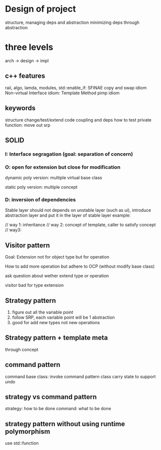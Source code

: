 # Design of project
structure, managing deps and abstraction
minimizing deps through abstraction

# three levels
arch -> design -> impl

## c++ features
raii, algo, lamda, modules,
std::enable_if: SFINAE
copy and swap idiom
Non-virtual Interface idiom: Template Method
pimp idiom

## keywords
structure
change/test/extend code
coupling and deps
how to test private function: move out srp

## SOLID

### I: Interface segragation (goal: separation of concern)
### O: open for extension but close for modification

dynamic poly version: multiple virtual base class

static poly version: multiple concept 
### D: inversion of dependencies
Stable layer should not depends on unstable layer (such as ui), introduce abstraction layer and put it in the layer of stable layer
example: 

// way 1: inheritance
// way 2: concept of template, caller to satisfy concept
// way3: 


## Visitor pattern
Goal: Extension not for object type but for operation

How to add more operation but adhere to OCP (without modify base class)

ask question about wether extend type or operation

visitor bad for type extension

## Strategy pattern
1. figure out all the variable point
2. follow SRP, each variable point will be 1 abstraction
3. good for add new types not new operations

## Strategy pattern + template meta
through concept

## command pattern
command base class: invoke
command pattern class carry state to support undo

## strategy vs command pattern
strategy: how to be done
command: what to be done

## strategy pattern without using runtime polymorphism
use std::function
